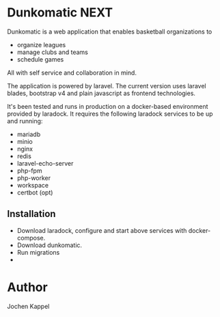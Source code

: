 # Dunkomatic NEXT
Dunkomatic is a web application that enables basketball organizations to 
- organize leagues
- manage clubs and teams
- schedule games

All with self service and collaboration in mind.

The application is powered by laravel. 
The current version uses laravel blades, bootstrap v4 and plain javascript as frontend technologies.

It's been tested and runs in production on a docker-based environment provided by laradock.
It requires the following laradock services to be up and running:
- mariadb
- minio
- nginx
- redis
- laravel-echo-server
- php-fpm
- php-worker
- workspace
- certbot (opt)

## Installation
- Download laradock, configure and start above services with docker-compose.
- Download dunkomatic.
- Run migrations
- 


# Author
Jochen Kappel
